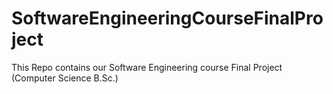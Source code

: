 # SoftwareEngineeringCourseFinalProject
This Repo contains our Software Engineering course Final Project (Computer Science B.Sc.)
